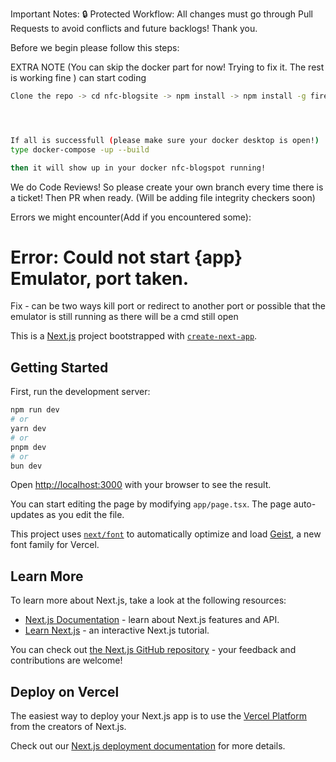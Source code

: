 Important Notes:
🔒 Protected Workflow: All changes must go through Pull Requests to avoid conflicts and future backlogs! 
Thank you. 

Before we begin please follow this steps:


EXTRA NOTE (You can skip the docker part for now! Trying to fix it. The rest is working fine ) can start coding

```bash
Clone the repo -> cd nfc-blogsite -> npm install -> npm install -g firebase-tools(just incase it wasn`t installed) -> create a file on root named .env.local and input details from firebase console (Send me your email to get api keys) -> firebase login  -> firebase emulators:start --import=./emulator-data --export-on-exit




If all is successfull (please make sure your docker desktop is open!)
type docker-compose -up --build 

then it will show up in your docker nfc-blogspot running!

```



We do Code Reviews! So please create your own branch every time there is a ticket! Then PR when ready. (Will be adding file integrity checkers soon) 



Errors we might encounter(Add if you encountered some):

# Error: Could not start {app} Emulator, port taken.
  Fix - can be two ways kill port or redirect to another port or possible that the emulator is still running as there will be a cmd still open



This is a [Next.js](https://nextjs.org) project bootstrapped with [`create-next-app`](https://nextjs.org/docs/app/api-reference/cli/create-next-app).

## Getting Started

First, run the development server:

```bash
npm run dev
# or
yarn dev
# or
pnpm dev
# or
bun dev
```

Open [http://localhost:3000](http://localhost:3000) with your browser to see the result.

You can start editing the page by modifying `app/page.tsx`. The page auto-updates as you edit the file.

This project uses [`next/font`](https://nextjs.org/docs/app/building-your-application/optimizing/fonts) to automatically optimize and load [Geist](https://vercel.com/font), a new font family for Vercel.

## Learn More

To learn more about Next.js, take a look at the following resources:

- [Next.js Documentation](https://nextjs.org/docs) - learn about Next.js features and API.
- [Learn Next.js](https://nextjs.org/learn) - an interactive Next.js tutorial.

You can check out [the Next.js GitHub repository](https://github.com/vercel/next.js) - your feedback and contributions are welcome!

## Deploy on Vercel

The easiest way to deploy your Next.js app is to use the [Vercel Platform](https://vercel.com/new?utm_medium=default-template&filter=next.js&utm_source=create-next-app&utm_campaign=create-next-app-readme) from the creators of Next.js.

Check out our [Next.js deployment documentation](https://nextjs.org/docs/app/building-your-application/deploying) for more details.
